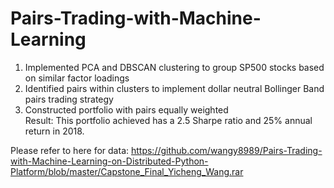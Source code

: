 # Pairs-Trading-with-Machine-Learning

1. Implemented PCA and DBSCAN clustering to group SP500 stocks based on similar factor loadings  
2. Identified pairs within clusters to implement dollar neutral Bollinger Band pairs trading strategy  
3. Constructed portfolio with pairs equally weighted  
Result: This portfolio achieved has a 2.5 Sharpe ratio and 25% annual return in 2018.

Please refer to here for data:
https://github.com/wangy8989/Pairs-Trading-with-Machine-Learning-on-Distributed-Python-Platform/blob/master/Capstone_Final_Yicheng_Wang.rar
